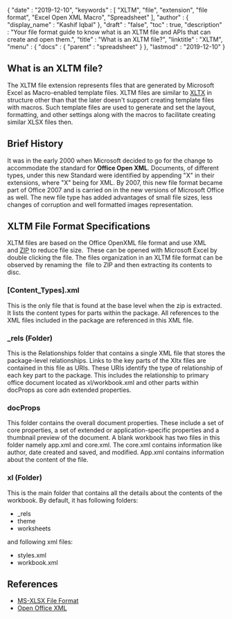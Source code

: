 {
  "date" : "2019-12-10",
  "keywords" : [ "XLTM", "file", "extension", "file format", "Excel Open XML Macro", "Spreadsheet" ],
  "author" : {
    "display_name" : "Kashif Iqbal"
  },
  "draft" : "false",
  "toc" : true,
  "description" : "Your file format guide to know what is an XLTM file and APIs that can create and open them.",
  "title" : "What is an XLTM file?",
  "linktitle" : "XLTM",
  "menu" : {
    "docs" : {
      "parent" : "spreadsheet"
    }
  },
  "lastmod" : "2019-12-10"
}

## What is an XLTM file?

The XLTM file extension represents files that are generated by Microsoft Excel as Macro-enabled template files. XLTM files are similar to [XLTX](/spreadsheet/xltx/) in structure other than that the later doesn't support creating template files with macros. Such template files are used to generate and set the layout, formatting, and other settings along with the macros to facilitate creating similar XLSX files then.

## Brief History ##

It was in the early 2000 when Microsoft decided to go for the change to accommodate the standard for **Office Open XML**. Documents, of different types, under this new Standard were identified by appending "X" in their extensions, where "X" being for XML. By 2007, this new file format became part of Office 2007 and is carried on in the new versions of Microsoft Office as well. The new file type has added advantages of small file sizes, less changes of corruption and well formatted images representation.

## XLTM File Format Specifications ##

XLTM files are based on the Office OpenXML file format and use XML and [ZIP](/compression/zip/) to reduce file size.  These can be opened with Microsoft Excel by double clicking the file. The files organization in an XLTM file format can be observed by renaming the  file to ZIP and then extracting its contents to disc.

### [Content_Types].xml ###

This is the only file that is found at the base level when the zip is extracted. It lists the content types for parts within the package. All references to the XML files included in the package are referenced in this XML file.

### \_rels (Folder) ###

This is the Relationships folder that contains a single XML file that stores the package-level relationships. Links to the key parts of the Xltx files are contained in this file as URIs. These URIs identify the type of relationship of each key part to the package. This includes the relationship to primary office document located as xl/workbook.xml and other parts within docProps as core adn extended properties.

### docProps ###

This folder contains the overall document properties. These include a set of core properties, a set of extended or application-specific properties and a thumbnail preview of the document. A blank workbook has two files in this folder namely app.xml and core.xml. The core.xml contains information like author, date created and saved, and modified. App.xml contains information about the content of the file.

### xl (Folder) ###

This is the main folder that contains all the details about the contents of the workbook. By default, it has following folders:

* \_rels
* theme
* worksheets

and following xml files:

* styles.xml
* workbook.xml

## References ##

* [MS-XLSX File Format](https://msdn.microsoft.com/en-us/library/dd922181(v#office.12).aspx)
* [Open Office XML](http://officeopenxml.com/anatomyofOOXML-xlsx.php)

